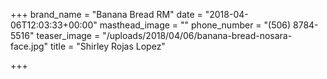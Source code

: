 +++
brand_name = "Banana Bread RM"
date = "2018-04-06T12:03:33+00:00"
masthead_image = ""
phone_number = "(506) 8784-5516"
teaser_image = "/uploads/2018/04/06/banana-bread-nosara-face.jpg"
title = "Shirley Rojas Lopez"

+++
